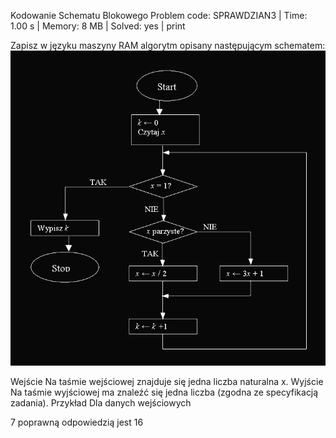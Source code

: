 Kodowanie Schematu Blokowego
Problem code: SPRAWDZIAN3 | Time: 1.00 s | Memory: 8 MB | Solved: yes | print

Zapisz w języku maszyny RAM algorytm opisany następującym schematem:
![image](chart.png)

Wejście
Na taśmie wejściowej znajduje się jedna liczba naturalna x.
Wyjście
Na taśmie wyjściowej ma znaleźć się jedna liczba (zgodna ze specyfikacją zadania).
Przykład
Dla danych wejściowych

7
poprawną odpowiedzią jest
16